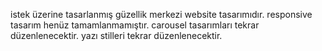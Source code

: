 istek üzerine tasarlanmış güzellik merkezi website tasarımıdır.
responsive tasarım henüz tamamlanmamıştır.
carousel tasarımları tekrar düzenlenecektir.
yazı stilleri tekrar düzenlenecektir.
